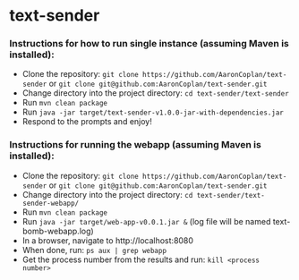 # text-sender

### Instructions for how to run single instance (assuming Maven is installed):

* Clone the repository: `git clone https://github.com/AaronCoplan/text-sender` or `git clone git@github.com:AaronCoplan/text-sender.git`
* Change directory into the project directory: `cd text-sender/text-sender`
* Run `mvn clean package`
* Run `java -jar target/text-sender-v1.0.0-jar-with-dependencies.jar`
* Respond to the prompts and enjoy!

### Instructions for running the webapp (assuming Maven is installed):

* Clone the repository: `git clone https://github.com/AaronCoplan/text-sender` or `git clone git@github.com:AaronCoplan/text-sender.git`
* Change directory into the project directory: `cd text-sender/text-sender-webapp/`
* Run `mvn clean package`
* Run `java -jar target/web-app-v0.0.1.jar &` (log file will be named text-bomb-webapp.log)
* In a browser, navigate to http://localhost:8080
* When done, run: `ps aux | grep webapp`
* Get the process number from the results and run: `kill <process number>`
